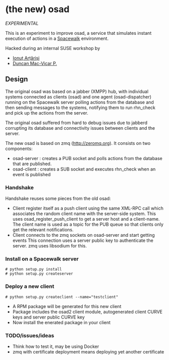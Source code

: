 
# (the new) osad

*EXPERIMENTAL*

This is an experiment to improve osad, a service that simulates instant
execution of actions in a [Spacewalk](http://www.spacewalkproject.org/)
environment.

Hacked during an internal SUSE workshop by

* [Ionuț Arțăriși](https://github.com/mapleoin)
* [Duncan Mac-Vicar P.](https://github.com/dmacvicar)

## Design

The original osad was based on a jabber (XMPP) hub, with individual systems
connected as clients (osad) and one agent (osad-dispatcher) running on the
Spacewalk server polling actions from the database and then sending messages to
the systems, notifying them to run rhn_check and pick up the actions from the
server.

The original osad suffered from hard to debug issues due to jabberd corrupting
its database and connectivity issues between clients and the server.

The new osad is based on zmq (http://zeromq.org). It consists on two
components:

* osad-server : creates a PUB socket and polls actions from the database that
  are published.
* osad-client : creates a SUB socket and executes rhn_check when an event is
  published

### Handshake

Handshake reuses some pieces from the old osad:

* Client register itself as a push client using the same XML-RPC call which
  associates the random client name with the server-side system. This uses
  osad_register_push_client to get a server host and a client-name. The client
  name is used as a topic for the PUB queue so that clients only get the
  relevant notifications.
* Client connects to the zmq sockets on osad-server and start getting events
  This connection uses a server public key to authenticate the server. zmq uses
  libsodium for this.

### Install on a Spacewalk server

    # python setup.py install
    # python setup.py createserver

### Deploy a new client

    # python setup.py createclient --name="testclient"

* A RPM package will be generated for this new client
* Package includes the osad2 client module, autogenerated client CURVE keys and server public CURVE key
* Now install the enerated package in your client

### TODO/issues/ideas

* Think how to test it, may be using Docker
* zmq with certificate deployment means deploying yet another certificate

